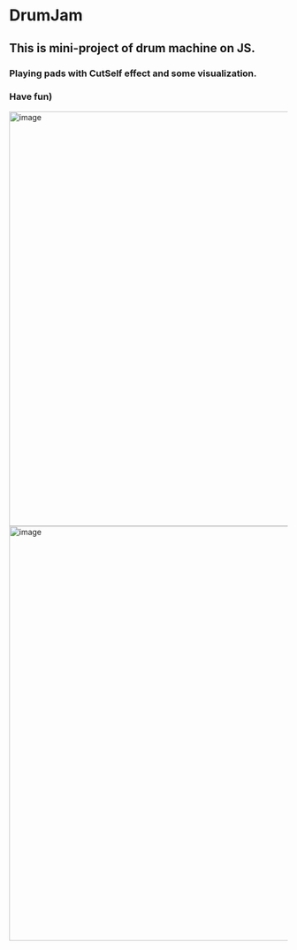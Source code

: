 # DrumJam
## This is mini-project of drum machine on JS.
### Playing pads with CutSelf effect and some visualization.
### Have fun)
<img width="750" alt="image" src="https://user-images.githubusercontent.com/43324348/222965926-b06ff4f1-6e06-4ce4-8435-c7ae736bbafe.png">
<img width="750" alt="image" src="https://user-images.githubusercontent.com/43324348/222965830-803d8f1c-a264-4317-9496-e04234f8fba9.png">
